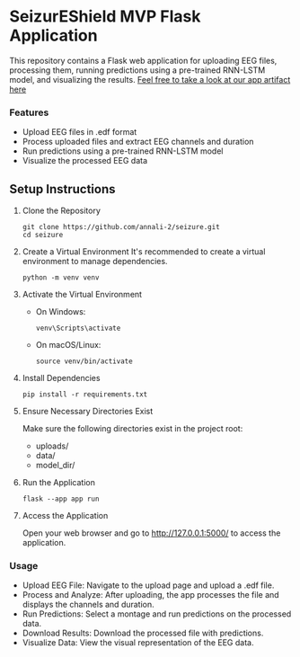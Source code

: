 # SeizurEShield MVP Flask Application

This repository contains a Flask web application for uploading EEG files, processing them, running predictions using a pre-trained RNN-LSTM model, and visualizing the results.  [Feel free to take a look at our app artifact here](https://drive.google.com/file/d/1GhZnzV0lEtl4iO4Be8TOeZFuyVCcqEAD/view?usp=sharing)

### Features
* Upload EEG files in .edf format
* Process uploaded files and extract EEG channels and duration
* Run predictions using a pre-trained RNN-LSTM model
* Visualize the processed EEG data

## Setup Instructions
1. Clone the Repository

    ```
    git clone https://github.com/annali-2/seizure.git
    cd seizure
    ```

2. Create a Virtual Environment
It's recommended to create a virtual environment to manage dependencies.

    ```
    python -m venv venv
    ```

3. Activate the Virtual Environment
    
    * On Windows:

        ```
        venv\Scripts\activate
        ```

    * On macOS/Linux:

        ```
        source venv/bin/activate
        ```

4. Install Dependencies

    ``` 
    pip install -r requirements.txt
    ```

5. Ensure Necessary Directories Exist

    Make sure the following directories exist in the project root:
    * uploads/
    * data/
    * model_dir/


6. Run the Application

    ```
    flask --app app run
    ```

8. Access the Application

    Open your web browser and go to http://127.0.0.1:5000/ to access the application.

### Usage
* Upload EEG File: Navigate to the upload page and upload a .edf file.
* Process and Analyze: After uploading, the app processes the file and displays the channels and duration.
* Run Predictions: Select a montage and run predictions on the processed data.
* Download Results: Download the processed file with predictions.
* Visualize Data: View the visual representation of the EEG data.



